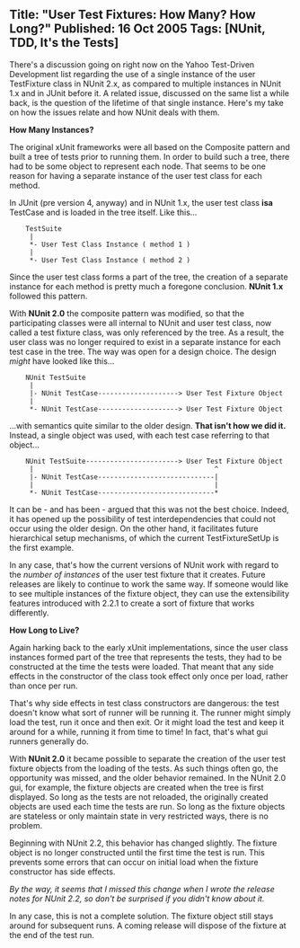 Title: "User Test Fixtures: How Many? How Long?"
Published: 16 Oct 2005
Tags: [NUnit, TDD, It's the Tests]
---
There's a discussion going on right now on the Yahoo Test-Driven Development list regarding the  use of a single instance of the user TestFixture  class in NUnit 2.x, as compared to multiple instances in NUnit 1.x and in JUnit before it. A related issue, discussed on the same list a while back, is the question of the lifetime of that single instance. Here's my take on how the issues relate and how NUnit deals with them.

<!--more-->
**How Many Instances?**

The original xUnit frameworks were all based on the Composite pattern and built a tree of tests prior to running them. In order to build such a tree, there had to be some object to represent each node. That seems to be one reason for having a separate instance of the user test class for each method.

In JUnit (pre version 4, anyway) and in NUnit 1.x, the user test class **isa** TestCase and is loaded in the tree itself. Like this...

```text
    TestSuite
     |
     *- User Test Class Instance ( method 1 )
     |
     *- User Test Class Instance ( method 2 )
```

Since the user test class forms a part of the tree, the creation of a separate instance for each method is pretty much a foregone conclusion. **NUnit 1.x** followed this pattern. 

With **NUnit 2.0** the composite pattern was modified, so that the participating classes were all internal to NUnit and user test class, now called a test fixture class, was only referenced by the tree. As a result, the user class was no longer required to exist in a separate instance for each test case in the tree. The way was open for a design choice. The design _might_ have looked like this...

```text
    NUnit TestSuite
     |
     |- NUnit TestCase--------------------> User Test Fixture Object
     |
     *- NUnit TestCase--------------------> User Test Fixture Object
```

...with semantics quite similar to the older design. **That isn't how we did it.** Instead, a single object was used, with each test case referring to that object...

```text
    NUnit TestSuite-----------------------> User Test Fixture Object
     |                                             ^
     |- NUnit TestCase-----------------------------|
     |                                             |
     *- NUnit TestCase-----------------------------*
```

It can be - and has been - argued that this was not the best choice. Indeed, it has opened up the possibility of test interdependencies that could not occur using the older design. On the other hand, it facilitates future hierarchical setup mechanisms, of which the current TestFixtureSetUp is the first example.

 In any case, that's how the current versions of NUnit work with regard to the _number of instances_ of the user test fixture that it creates. Future releases are likely to continue to work the same way. If someone would like to see multiple instances of the fixture object, they can use the extensibility features introduced with 2.2.1 to create a sort of fixture that works differently.

**How Long to Live?**

Again harking back to the early xUnit implementations, since the user class instances formed part of the tree that represents the tests, they had to be constructed at the time the tests were loaded. That meant that any side effects in the constructor of the class took effect only once per load, rather than once per run.

That's why side effects in test class constructors are dangerous: the test doesn't know what sort of runner will be running it. The runner might simply load the test,  run it once and then exit. Or it might load the test and keep it around for a while, running it from time to time! In fact, that's what gui runners generally do.

With **NUnit 2.0** it became possible to separate the creation of the user test fixture objects from the loading of the tests. As such things often go, the opportunity was missed, and the older behavior remained. In the NUnit 2.0 gui, for example,  the fixture objects are created when the tree is first displayed. So long as the tests are not reloaded, the originally created objects are used each time the tests are run. So long as the fixture objects are stateless or only maintain state in very restricted ways, there is no problem.

Beginning with NUnit 2.2, this behavior has changed slightly. The fixture object is no longer constructed until the first time the test is run. This prevents some errors that can occur on initial load when the fixture constructor has side effects.

_By the way, it seems that I missed this change when I wrote the release notes for NUnit 2.2, so don't be surprised if you didn't know about it._

In any case, this is not a complete solution. The fixture object still stays around for subsequent runs. A coming release will dispose of the fixture at the end of the test run.
